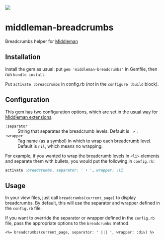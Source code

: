 ![](https://travis-ci.org/marnen/middleman-breadcrumbs.svg)

# middleman-breadcrumbs

Breadcrumbs helper for [Middleman](https://middlemanapp.com/)

## Installation

Install the gem as usual: put `gem 'middleman-breadcrumbs'` in Gemfile, then run `bundle install`.

Put `activate :breadcrumbs` in config.rb (*not* in the `configure :build` block).

## Configuration

This gem has two configuration options, which are set in the [usual way for Middleman extensions](https://middlemanapp.com/advanced/configuration/#configuring-extensions).

<dl>
  <dt>
    <code>:separator</code>
  </dt>
  <dd>
    String that separates the breadcrumb levels. Default is <code>&nbsp;>&nbsp;</code>.
  </dd>
  <dt>
    <code>:wrapper</code>
  </dt>
  <dd>
    Tag name (as a symbol) in which to wrap each breadcrumb level. Default is <code>nil</code>, which means no wrapping.
  </dd>
</dl>

For example, if you wanted to wrap the breadcrumb levels in `<li>` elements and separate them with bullets, you would put the following in `config.rb`:

```ruby
activate :breadcrumbs, separator: ' • ', wrapper: :li
```


## Usage

In your view files, just call `breadcrumbs(current_page)` to display breadcrumbs. By default, this will use the separator and wrapper defined in the `config.rb` file.

If you want to override the separator or wrapper defined in the `config.rb` file, pass the appropriate options to the `breadcrumbs` method:

```erb
<%= breadcrumbs(current_page, separator: ' ||| ', wrapper: :div) %>
```
